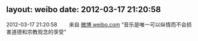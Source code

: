 layout: weibo
date: 2012-03-17 21:20:58
---
<meta name="referrer" content="no-referrer" />

2012-03-17 21:20:58  &nbsp;&nbsp;&nbsp;&nbsp;&nbsp;&nbsp; 来自 <a href="http://weibo.com/" rel="nofollow">微博 weibo.com</a>
“音乐是唯一可以纵情而不会损害道德和宗教观念的享受” ​​​
